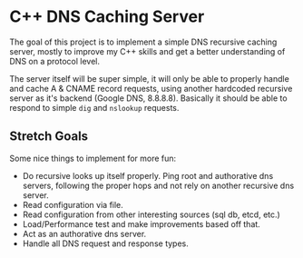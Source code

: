 # C++ DNS Caching Server

The goal of this project is to implement a simple DNS recursive caching server,
mostly to improve my C++ skills and get a better understanding of DNS on a
protocol level.

The server itself will be super simple, it will only be able to properly handle
and cache A & CNAME record requests, using another hardcoded recursive server
as it's backend (Google DNS, 8.8.8.8).  Basically it should be able to respond
to simple `dig` and `nslookup` requests.

## Stretch Goals

Some nice things to implement for more fun:

- Do recursive looks up itself properly.  Ping root and authorative dns servers, following the proper hops and not rely on another recursive dns server.
- Read configuration via file.
- Read configuration from other interesting sources (sql db, etcd, etc.)
- Load/Performance test and make improvements based off that.
- Act as an authorative dns server.
- Handle all DNS request and response types.
